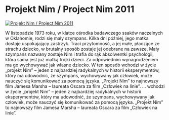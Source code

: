 Projekt Nim / Project Nim 2011 
=============
[![Projekt Nim / Project Nim 2011 ](http://vidos.pl/images/player.gif)](http://vidos.pl/projekt-nim-project-nim-2011)

 W listopadzie 1973 roku, w klatce ośrodka badawczego ssaków naczelnych w Oklahomie, rodzi się mały szympans. Kilka dni później, jego matka dostaje uspokajający zastrzyk. Traci przytomność, a jej małe, płaczące ze strachu dziecko, w brutalny sposób zostaje jej odebrane na zawsze. Mały szympans nazwany zostaje Nim i trafia do rąk absolwentki psychologii, która sama jest już matką trójki dzieci. Za odpowiednim wynagrodzeniem ma go wychowywać jak własne dziecko. W ten sposób wchodzi w życie „projekt Nim” – jeden z najbardziej radykalnych w historii eksperymentów, który ma udowodnić, że szympans, wychowywany jak człowiek, może nauczyć się komunikować za pomocą języka. „Projekt Nim” to najnowszy film Jamesa Marsha – laureata Oscara za film „Człowiek na linie”.  ... wchodzi w życie „projekt Nim” – jeden z najbardziej radykalnych w historii eksperymentów, który ma udowodnić, że szympans, wychowywany jak człowiek, może nauczyć się komunikować za pomocą języka. „Projekt Nim” to najnowszy film Jamesa Marsha – laureata Oscara za film „Człowiek na linie”.
